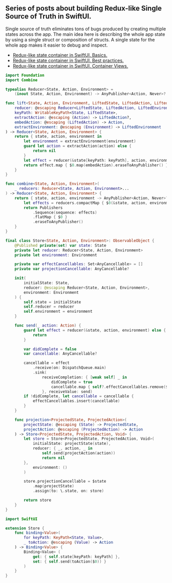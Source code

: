 ## Series of posts about building Redux-like Single Source of Truth in SwiftUI.
Single source of truth eliminates tons of bugs produced by creating multiple states across the app. The main idea here is describing the whole app state by using a single struct or composition of structs. A single state for the whole app makes it easier to debug and inspect.

* [Redux-like state container in SwiftUI. Basics.](https://swiftwithmajid.com/2019/09/18/redux-like-state-container-in-swiftui/)
* [Redux-like state container in SwiftUI. Best practices.](https://swiftwithmajid.com/2019/09/25/redux-like-state-container-in-swiftui-part2/)
* [Redux-like state container in SwiftUI. Container Views.](https://swiftwithmajid.com/2019/10/02/redux-like-state-container-in-swiftui-part3/)

```swift
import Foundation
import Combine

typealias Reducer<State, Action, Environment> =
    (inout State, Action, Environment) -> AnyPublisher<Action, Never>?

func lift<State, Action, Environment, LiftedState, LiftedAction, LiftedEnvironment>(
    reducer: @escaping Reducer<LiftedState, LiftedAction, LiftedEnvironment>,
    keyPath: WritableKeyPath<State, LiftedState>,
    extractAction: @escaping (Action) -> LiftedAction?,
    embedAction: @escaping (LiftedAction) -> Action,
    extractEnvironment: @escaping (Environment) -> LiftedEnvironment
) -> Reducer<State, Action, Environment> {
    return { state, action, environment in
        let environment = extractEnvironment(environment)
        guard let action = extractAction(action) else {
            return nil
        }
        let effect = reducer(&state[keyPath: keyPath], action, environment)
        return effect.map { $0.map(embedAction).eraseToAnyPublisher() }
    }
}

func combine<State, Action, Environment>(
    _ reducers: Reducer<State, Action, Environment>...
) -> Reducer<State, Action, Environment> {
    return { state, action, environment -> AnyPublisher<Action, Never>? in
        let effects = reducers.compactMap { $0(&state, action, environment) }
        return Publishers
            .Sequence(sequence: effects)
            .flatMap { $0 }
            .eraseToAnyPublisher()
    }
}

final class Store<State, Action, Environment>: ObservableObject {
    @Published private(set) var state: State
    private let reducer: Reducer<State, Action, Environment>
    private let environment: Environment

    private var effectCancellables: Set<AnyCancellable> = []
    private var projectionCancellable: AnyCancellable?

    init(
        initialState: State,
        reducer: @escaping Reducer<State, Action, Environment>,
        environment: Environment
    ) {
        self.state = initialState
        self.reducer = reducer
        self.environment = environment
    }

    func send(_ action: Action) {
        guard let effect = reducer(&state, action, environment) else {
            return
        }

        var didComplete = false
        var cancellable: AnyCancellable?

        cancellable = effect
            .receive(on: DispatchQueue.main)
            .sink(
                receiveCompletion: { [weak self] _ in
                    didComplete = true
                    cancellable.map { self?.effectCancellables.remove($0) }
                }, receiveValue: send)
        if !didComplete, let cancellable = cancellable {
            effectCancellables.insert(cancellable)
        }
    }

    func projection<ProjectedState, ProjectedAction>(
        projectState: @escaping (State) -> ProjectedState,
        projectAction: @escaping (ProjectedAction) -> Action
    ) -> Store<ProjectedState, ProjectedAction, Void> {
        let store = Store<ProjectedState, ProjectedAction, Void>(
            initialState: projectState(state),
            reducer: { _, action, _ in
                self.send(projectAction(action))
                return nil
        },
            environment: ()
        )

        store.projectionCancellable = $state
            .map(projectState)
            .assign(to: \.state, on: store)

        return store
    }
}

import SwiftUI

extension Store {
    func binding<Value>(
        for keyPath: KeyPath<State, Value>,
        _ toAction: @escaping (Value) -> Action
    ) -> Binding<Value> {
        Binding<Value> (
            get: { self.state[keyPath: keyPath] },
            set: { self.send(toAction($0)) }
        )
    }
}
```
